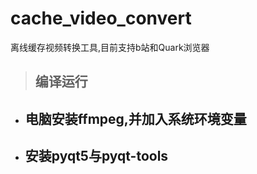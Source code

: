 # cache_video_convert
离线缓存视频转换工具,目前支持b站和Quark浏览器
>## 编译运行
+ ## 电脑安装ffmpeg,并加入系统环境变量
+ ## 安装pyqt5与pyqt-tools

